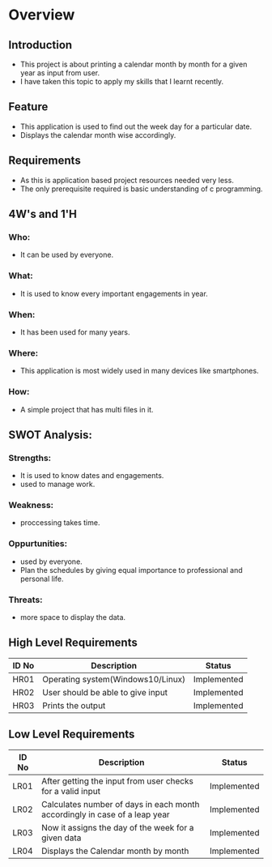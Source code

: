 # Overview
## Introduction
* This project is about printing a calendar month by month for a given year as input from user.
* I have taken this topic to apply my skills that I learnt recently.

## Feature
* This application is used to find out the week day for a particular date.
* Displays the calendar month wise accordingly.

## Requirements
* As this is application based project resources needed very less. 
* The only prerequisite required is basic understanding of c programming.

## 4W's and 1'H
### Who:
* It can be used by everyone.
### What:
* It is used to know every important engagements in year.
### When:
* It has been used for many years.
### Where:
* This application is most widely used in many devices like smartphones.
### How:
* A simple project that has multi files in it.
## SWOT Analysis:
### Strengths: 
* It is used to know dates and engagements.
* used to manage work.
### Weakness:
* proccessing takes time.
### Oppurtunities:
* used by everyone.
* Plan the schedules by giving equal importance to professional and personal life.
### Threats:
* more space to display the data.

## High Level Requirements
|ID No|Description|Status|
|---  |---        |---     |
|HR01|Operating system(Windows10/Linux)|Implemented|
|HR02|User should be able to give input|Implemented|
|HR03|Prints the output|Implemented|
## Low Level Requirements
|ID No|Description|Status|
|---|---|---|
|LR01|After getting the input from user checks for a valid input|Implemented|
|LR02|Calculates number of days in each month accordingly in case of a leap year|Implemented|
|LR03|Now it assigns the day of the week for a given data|Implemented|
|LR04|Displays the Calendar month by month|Implemented|
